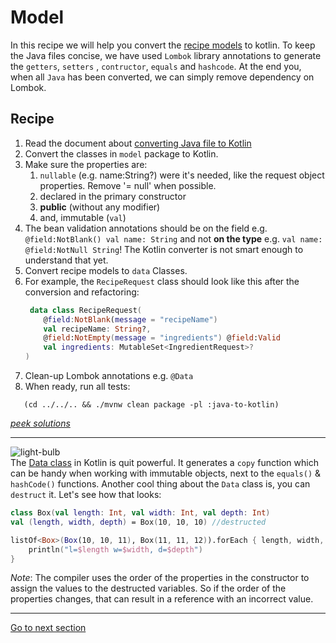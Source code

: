 # Model

In this recipe we will help you convert
the [recipe models](../../../java-to-kotlin/src/main/java/nl/rabobank/kotlinmovement/recipes/model) to
kotlin. To keep the Java files concise, we have used `Lombok` library annotations to generate the `getters`, `setters`
, `contructor`, `equals` and `hashcode`. At the end you, when all `Java` has been converted, we can simply remove
dependency on Lombok.

## Recipe

1) Read the document about [converting Java file to Kotlin](CONVERT_JAVA_FILE_TO_KOTLIN.md)
2) Convert the classes in `model` package to Kotlin.
3) Make sure the properties are:
    1) `nullable` (e.g. name:String?) were it's needed, like the request object properties. Remove '= null' when
       possible.
    2) declared in the primary constructor
    3) **public** (without any modifier)
    4) and, immutable (`val`)
4) The bean validation annotations should be on the field e.g. `@field:NotBlank() val name: String` and not **on the
   type**
   e.g. `val name: @field:NotNull String`! The Kotlin converter is not smart enough to understand that yet.
5) Convert recipe models to `data` Classes.
6) For example, the `RecipeRequest` class should look like this after the conversion and refactoring:
    ```Kotlin
     data class RecipeRequest(
        @field:NotBlank(message = "recipeName")
        val recipeName: String?,
        @field:NotEmpty(message = "ingredients") @field:Valid
        val ingredients: MutableSet<IngredientRequest>?
    )
    ```
7) Clean-up Lombok annotations e.g. `@Data`
8) When ready, run all tests:

```shell
   (cd ../../.. && ./mvnw clean package -pl :java-to-kotlin)
 ```

[*peek solutions*](../../../java-to-kotlin-complete/src/main/kotlin/nl/rabobank/kotlinmovement/recipes/model)

--- 
![light-bulb](../../sources/png/light-bulb-xs.png)  
The [Data class](https://kotlinlang.org/docs/data-classes.html) in Kotlin is quit powerful. It generates a `copy`
function which can be handy when working with immutable objects, next to the `equals()` & `hashCode()` functions.
Another cool thing about the `Data` class is, you can `destruct` it. Let's see how that looks:

```kotlin
class Box(val length: Int, val width: Int, val depth: Int)
val (length, width, depth) = Box(10, 10, 10) //destructed

listOf<Box>(Box(10, 10, 11), Box(11, 11, 12)).forEach { length, width, depth -> //destructed in a lambda
    println("l=$length w=$width, d=$depth")
}
```

*Note*: The compiler uses the order of the properties in the constructor to assign the values to the destructed
variables. So if the order of the properties changes, that can result in a reference with an incorrect value.

---

[Go to next section](../3-data/Recipe.md)



